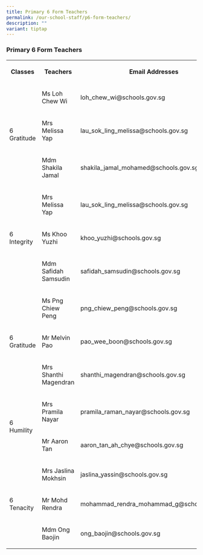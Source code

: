 ```yaml
---
title: Primary 6 Form Teachers
permalink: /our-school-staff/p6-form-teachers/
description: ""
variant: tiptap
---
```

<h3>Primary 6 Form Teachers</h3><table><tbody><tr><th rowspan="1" colspan="1"><p>Classes</p></th><th rowspan="1" colspan="1"><p>Teachers</p></th><th rowspan="1" colspan="1"><p>Email Addresses</p></th></tr><tr><td rowspan="3" colspan="1"><p>6 Gratitude</p></td><td rowspan="1" colspan="1"><p>Ms Loh Chew Wi</p></td><td rowspan="1" colspan="1"><p>loh_chew_wi@schools.gov.sg</p></td></tr><tr><td rowspan="1" colspan="1"><p>Mrs Melissa Yap</p></td><td rowspan="1" colspan="1"><p>lau_sok_ling_melissa@schools.gov.sg</p></td></tr><tr><td rowspan="1" colspan="1"><p>Mdm Shakila Jamal</p><p></p></td><td rowspan="1" colspan="1"><p>shakila_jamal_mohamed@schools.gov.sg</p></td></tr><tr><td rowspan="3" colspan="1"><p>6 Integrity</p></td><td rowspan="1" colspan="1"><p>Mrs Melissa Yap</p></td><td rowspan="1" colspan="1"><p>lau_sok_ling_melissa@schools.gov.sg</p></td></tr><tr><td rowspan="1" colspan="1"><p>Ms Khoo Yuzhi</p></td><td rowspan="1" colspan="1"><p>khoo_yuzhi@schools.gov.sg</p></td></tr><tr><td rowspan="1" colspan="1"><p>Mdm Safidah Samsudin</p></td><td rowspan="1" colspan="1"><p>safidah_samsudin@schools.gov.sg</p></td></tr><tr><td rowspan="3" colspan="1"><p>6 Gratitude</p></td><td rowspan="1" colspan="1"><p>Ms Png Chiew Peng</p></td><td rowspan="1" colspan="1"><p>png_chiew_peng@schools.gov.sg</p></td></tr><tr><td rowspan="1" colspan="1"><p>Mr Melvin Pao</p></td><td rowspan="1" colspan="1"><p>pao_wee_boon@schools.gov.sg</p></td></tr><tr><td rowspan="1" colspan="1"><p>Mrs Shanthi Magendran</p></td><td rowspan="1" colspan="1"><p>shanthi_magendran@schools.gov.sg</p></td></tr><tr><td rowspan="2" colspan="1"><p>6 Humility</p></td><td rowspan="1" colspan="1"><p>Mrs Pramila Nayar</p></td><td rowspan="1" colspan="1"><p>pramila_raman_nayar@schools.gov.sg</p></td></tr><tr><td rowspan="1" colspan="1"><p>Mr Aaron Tan</p></td><td rowspan="1" colspan="1"><p>aaron_tan_ah_chye@schools.gov.sg</p></td></tr><tr><td rowspan="3" colspan="1"><p>6 Tenacity</p></td><td rowspan="1" colspan="1"><p>Mrs Jaslina Mokhsin</p></td><td rowspan="1" colspan="1"><p>jaslina_yassin@schools.gov.sg</p></td></tr><tr><td rowspan="1" colspan="1"><p>Mr Mohd Rendra</p></td><td rowspan="1" colspan="1"><p>mohammad_rendra_mohammad_g@schools.gov.sg</p></td></tr><tr><td rowspan="1" colspan="1"><p>Mdm Ong Baojin</p></td><td rowspan="1" colspan="1"><p>ong_baojin@schools.gov.sg</p></td></tr></tbody></table><p></p>